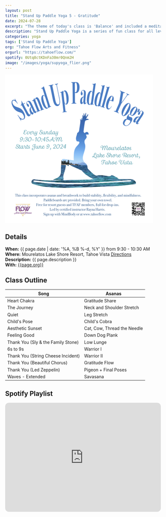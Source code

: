 ```yaml
---
layout: post
title: "Stand Up Paddle Yoga 5 - Gratitude"
date: 2024-07-28
excerpt: "The theme of today's class is 'Balance' and included a meditation and asans to bring aware to balance in mind, body, and spirit."
description: "Stand Up Paddle Yoga is a series of fun class for all levels with flowing poses and breathwork to build stability, flexibility, and mindfulness. These classes will follow an arc of opening awareness, warm-up stretch, balancing poses, inversions, grounding poses, relaxation, and a cold plunge."
categories: yoga
tags: ['Stand Up Paddle Yoga']
org: "Tahoe Flow Arts and Fitness"
orgurl: "https://tahoeflow.com/"
spotify: 0Utq8ctKDnFa30mr0Qnm2H
image: "/images/yoga/supyoga_flier.png"
---
```


<img src="/images/yoga/supyoga_flier.png" alt="FLier" width="95%"/>


## Details

**When:** {{ page.date | date: '%A, %B %-d, %Y' }} from 9:30 - 10:30 AM   
**Where:** Mourelatos Lake Shore Resort, Tahoe Vista [Directions](https://www.google.com/maps/dir//6834+N+Lake+Blvd,+Tahoe+Vista,+CA+96148/@39.239939,-120.1344659,12z/data=!4m8!4m7!1m0!1m5!1m1!1s0x809964b0ff6493a3:0x7579cace84dcb8f8!2m2!1d-120.052065!2d39.239968?entry=ttu)   
**Description:** {{ page.description }}      
**With:** [{{page.org}}]({{page.orgurl}})

## Class Outline

Song | Asanas   
---- | ----
Heart Chakra | Gratitude Share  
The Journey  | Neck and Shoulder Stretch 
Quiet |  Leg Stretch 
Child's Pose | Child's Cobra
Aesthetic Sunset | Cat, Cow, Thread the Needle
Feeling Good | Down Dog Plank
Thank You (Sly & the Family Stone) | Low Lunge
6s to 9s | Warrior I
Thank You (String Cheese Incident) | Warrior II
Thank You (Beautiful Chorus) | Gratitude Flow
Thank You (Led Zeppelin) | Pigeon + Final Poses
Waves - Extended | Savasana


## Spotify Playlist

<iframe style="border-radius:12px" src="https://open.spotify.com/embed/playlist/{{ page.spotify }}?utm_source=generator" width="100%" height="352" frameBorder="0" allowfullscreen="" allow="autoplay; clipboard-write; encrypted-media; fullscreen; picture-in-picture" loading="lazy"></iframe>  

